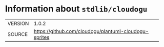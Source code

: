 <!---
Do not edit: autogenerated by script from INFO file
-->

# Information about `stdlib/cloudogu`
|||
|-|-|
| VERSION | 1.0.2 |
| SOURCE | https://github.com/cloudogu/plantuml-cloudogu-sprites |
